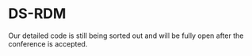 # DS-RDM
Our detailed code is still being sorted out and will be fully open after the conference is accepted.

